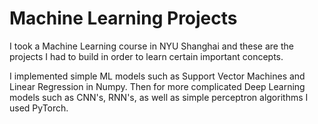 # Machine Learning Projects

I took a Machine Learning course in NYU Shanghai and these are the projects I had to build in order to learn certain important concepts.   

I implemented simple ML models such as Support Vector Machines and Linear Regression in Numpy. Then for more complicated Deep Learning models such as CNN's, RNN's, as well as simple perceptron algorithms I used PyTorch. 
